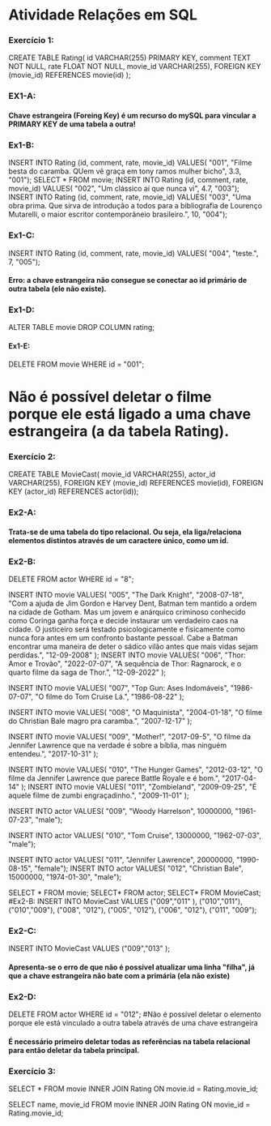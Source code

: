 # Atividade Relações em SQL

### Exercício 1:
CREATE TABLE Rating(
id VARCHAR(255) PRIMARY KEY,
comment TEXT NOT NULL,
rate FLOAT NOT NULL,
movie_id VARCHAR(255),
FOREIGN KEY (movie_id) REFERENCES movie(id)
);

### EX1-A: 
#### Chave estrangeira (Foreing Key) é um recurso do mySQL para vincular a PRIMARY KEY de uma tabela a outra!
### Ex1-B:
INSERT INTO Rating (id, comment, rate, movie_id)
VALUES(
"001",
"Filme besta do caramba. QUem vê graça em tony ramos mulher bicho",
3.3,
"001");
SELECT * FROM movie;
INSERT INTO Rating (id, comment, rate, movie_id)
VALUES(
"002",
"Um clássico aí que nunca vi",
4.7,
"003");
INSERT INTO Rating (id, comment, rate, movie_id)
VALUES(
"003",
"Uma obra prima. 
Que sirva de introdução a todos para a bibliografia de Lourenço Mutarelli, o maior escritor contemporâneio brasileiro.",
10,
"004");
### Ex1-C:
INSERT INTO Rating (id, comment, rate, movie_id)
VALUES(
"004",
"teste.",
7,
"005");
#### Erro: a chave estrangeira não consegue se conectar ao id primário de outra tabela (ele não existe). 

### Ex1-D:

ALTER TABLE movie DROP COLUMN rating;

#### Ex1-E:
DELETE FROM movie WHERE id = "001";
# Não é possível deletar o filme porque ele está ligado a uma chave estrangeira (a da tabela Rating). 

### Exercício 2:
CREATE TABLE MovieCast(
movie_id VARCHAR(255),
actor_id VARCHAR(255),
FOREIGN KEY (movie_id) REFERENCES movie(id),
FOREIGN KEY (actor_id) REFERENCES actor(id));

### Ex2-A:
#### Trata-se de uma tabela do tipo relacional. Ou seja, ela liga/relaciona elementos distintos através de um caractere único, como um id.

### Ex2-B:


DELETE FROM actor WHERE id = "8";

INSERT INTO movie
VALUES(
"005",
"The Dark Knight",
"2008-07-18",
"Com a ajuda de Jim Gordon e Harvey Dent, Batman tem mantido a ordem na cidade de Gotham. Mas um jovem e anárquico criminoso conhecido como Coringa ganha força e decide instaurar um verdadeiro caos na cidade. O justiceiro será testado psicologicamente e fisicamente como nunca fora antes em um confronto bastante pessoal. Cabe a Batman encontrar uma maneira de deter o sádico vilão antes que mais vidas sejam perdidas.",
"12-09-2008"
);
INSERT INTO movie
VALUES(
"006",
"Thor: Amor e Trovão",
"2022-07-07",
"A sequência de Thor: Ragnarock, e o quarto filme da saga de Thor.",
"12-09-2022"
);

INSERT INTO movie
VALUES(
"007",
"Top Gun: Ases Indomáveis",
"1986-07-07",
"O filme do Tom Cruise Lá.",
"1986-08-22"
);

INSERT INTO movie
VALUES(
"008",
"O Maquinista",
"2004-01-18",
"O filme do Christian Bale magro pra caramba.",
"2007-12-17"
);

INSERT INTO movie
VALUES(
"009",
"Mother!",
"2017-09-5",
"O filme da Jennifer Lawrence que na verdade é sobre a bíblia, mas ninguém entendeu.",
"2017-10-31"
);

INSERT INTO movie
VALUES(
"010",
"The Hunger Games",
"2012-03-12",
"O filme da Jennifer Lawrence que parece Battle Royale e é bom.",
"2017-04-14"
);
INSERT INTO movie
VALUES(
"011",
"Zombieland",
"2009-09-25",
"É aquele filme de zumbi engraçadinho.",
"2009-11-01"
);

INSERT INTO actor
VALUES(
"009",
"Woody Harrelson",
10000000,
"1961-07-23",
"male");

INSERT INTO actor
VALUES(
"010",
"Tom Cruise",
13000000,
"1962-07-03",
"male");

INSERT INTO actor
VALUES(
"011",
"Jennifer Lawrence",
20000000,
"1990-08-15",
"female");
INSERT INTO actor
VALUES(
"012",
"Christian Bale",
15000000,
"1974-01-30",
"male");

SELECT * FROM movie;
SELECT* FROM actor;
SELECT* FROM MovieCast;
#Ex2-B:
INSERT INTO MovieCast VALUES
("009","011" ),
("010","011"),
("010","009"),
("008", "012"),
("005", "012"),
("006", "012"),
("011", "009");

### Ex2-C: 
INSERT INTO MovieCast VALUES
("009","013" );
#### Apresenta-se o erro de que não é possível atualizar uma linha "filha", já que a chave estrangeira não bate com a primária (ela não existe)

### Ex2-D: 
DELETE FROM actor WHERE id = "012";
#Não é possível deletar o elemento porque ele está vinculado a outra tabela através de uma chave estrangeira
#### É necessário primeiro deletar todas as referências na tabela relacional para então deletar da tabela principal. 


### Exercício 3: 

SELECT * FROM movie
INNER JOIN Rating ON movie.id = Rating.movie_id;

SELECT name, movie_id FROM movie
INNER JOIN Rating ON movie_id = Rating.movie_id;